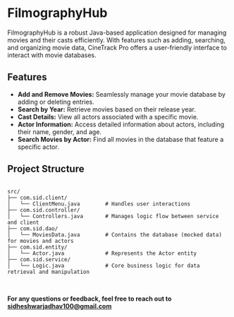 # FilmographyHub

FilmographyHub is a robust Java-based application designed for managing movies and their casts efficiently. With features such as adding, searching, and organizing movie data, CineTrack Pro offers a user-friendly interface to interact with movie databases.

## Features

- **Add and Remove Movies:** Seamlessly manage your movie database by adding or deleting entries.
- **Search by Year:** Retrieve movies based on their release year.
- **Cast Details:** View all actors associated with a specific movie.
- **Actor Information:** Access detailed information about actors, including their name, gender, and age.
- **Search Movies by Actor:** Find all movies in the database that feature a specific actor.

## Project Structure

<pre><code>
src/
├── com.sid.client/
│   └── ClientMenu.java        # Handles user interactions
├── com.sid.controller/
│   └── Controllers.java       # Manages logic flow between service and client
├── com.sid.dao/
│   └── MoviesData.java        # Contains the database (mocked data) for movies and actors
├── com.sid.entity/
│   └── Actor.java             # Represents the Actor entity
├── com.sid.service/
│   └── Logic.java             # Core business logic for data retrieval and manipulation
</code></pre>




<br>


**For any questions or feedback, feel free to reach out to** **sidheshwarjadhav100@gmail.com**

